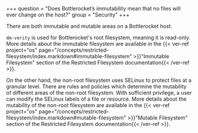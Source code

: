 +++
question = "Does Bottlerocket’s immutability mean that no files will ever change on the host?"
group = "Security"
+++

There are both immutable and mutable areas on a Bottlerocket host.

`dm-verity` is used for Bottlerocket's root filesystem, meaning it is read-only.
More details about the immutable filesystem are available in the {{< ver-ref project="os" page="/concepts/restricted-filesystem/index.markdown#immutable-filesystem" >}}"Immutable Filesystem" section of the Restricted Filesystem documentation{{< /ver-ref >}}.

On the other hand, the non-root filesystem uses SELinux to protect files at a granular level.
There are rules and policies which determine the mutability of different areas of the non-root filesystem.
With sufficient privilege, a user can modify the SELinux labels of a file or resource.
More details about the mutability of the non-root filesystem are available in the {{< ver-ref project="os" page="/concepts/restricted-filesystem/index.markdown#mutable-filesystem" >}}"Mutable Filesystem" section of the Restricted Filesystem documentation{{< /ver-ref >}}.
